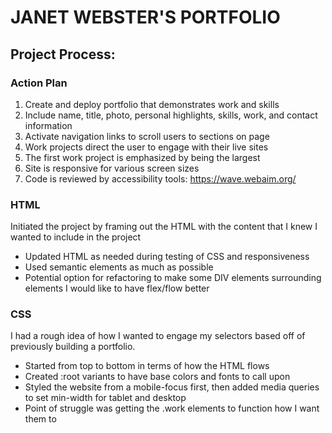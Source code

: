 # JANET WEBSTER'S PORTFOLIO

## Project Process:

### Action Plan
1. Create and deploy portfolio that demonstrates work and skills
2. Include name, title, photo, personal highlights, skills, work, and contact information
3. Activate navigation links to scroll users to sections on page
4. Work projects direct the user to engage with their live sites
5. The first work project is emphasized by being the largest
6. Site is responsive for various screen sizes
7. Code is reviewed by accessibility tools: https://wave.webaim.org/

### HTML
Initiated the project by framing out the HTML with the content that I knew I wanted to include in the project
* Updated HTML as needed during testing of CSS and responsiveness
* Used semantic elements as much as possible
* Potential option for refactoring to make some DIV elements surrounding elements I would like to have flex/flow better

### CSS
I had a rough idea of how I wanted to engage my selectors based off of previously building a portfolio.
* Started from top to bottom in terms of how the HTML flows
* Created :root variants to have base colors and fonts to call upon
* Styled the website from a mobile-focus first, then added media queries to set min-width for tablet and desktop
* Point of struggle was getting the .work elements to function how I want them to

